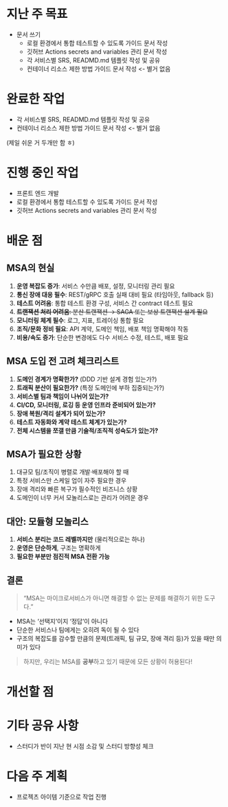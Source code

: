 # 지난 주 목표

- 문서 쓰기
  - 로컬 환경에서 통합 테스트할 수 있도록 가이드 문서 작성
  - 깃허브 Actions secrets and variables 관리 문서 작성
  - 각 서비스별 SRS, READMD.md 템플릿 작성 및 공유
  - 컨테이너 리소스 제한 방법 가이드 문서 작성 <- 별거 없음

# 완료한 작업

- 각 서비스별 SRS, READMD.md 템플릿 작성 및 공유
- 컨테이너 리소스 제한 방법 가이드 문서 작성 <- 별거 없음

(제일 쉬운 거 두개만 함 ㅎ)

# 진행 중인 작업

- 프론트 엔드 개발
- 로컬 환경에서 통합 테스트할 수 있도록 가이드 문서 작성
- 깃허브 Actions secrets and variables 관리 문서 작성

# 배운 점

## MSA의 현실

1. **운영 복잡도 증가**: 서비스 수만큼 배포, 설정, 모니터링 관리 필요
2. **통신 장애 대응 필수**: REST/gRPC 호출 실패 대비 필요 (타임아웃, fallback 등)
3. **테스트 어려움**: 통합 테스트 환경 구성, 서비스 간 contract 테스트 필요
4. ~~**트랜잭션 처리 어려움**: 분산 트랜잭션 → SAGA 또는 보상 트랜잭션 설계 필요~~
5. **모니터링 체계 필수**: 로그, 지표, 트레이싱 통합 필요
6. **조직/문화 정비 필요**: API 계약, 도메인 책임, 배포 책임 명확해야 작동
7. **비용/속도 증가**: 단순한 변경에도 다수 서비스 수정, 테스트, 배포 필요

## MSA 도입 전 고려 체크리스트

1. **도메인 경계가 명확한가?** (DDD 기반 설계 경험 있는가?)
2. **트래픽 분산이 필요한가?** (특정 도메인에 부하 집중되는가?)
3. **서비스별 팀과 책임이 나뉘어 있는가?**
4. **CI/CD, 모니터링, 로깅 등 운영 인프라 준비되어 있는가?**
5. **장애 복원/격리 설계가 되어 있는가?**
6. **테스트 자동화와 계약 테스트 체계가 있는가?**
7. **전체 시스템을 쪼갤 만큼 기술적/조직적 성숙도가 있는가?**

## MSA가 필요한 상황

1. 대규모 팀/조직이 병렬로 개발·배포해야 할 때
2. 특정 서비스만 스케일 업이 자주 필요한 경우
3. 장애 격리와 빠른 복구가 필수적인 비즈니스 상황
4. 도메인이 너무 커서 모놀리스로는 관리가 어려운 경우

## 대안: 모듈형 모놀리스

1. **서비스 분리는 코드 레벨까지만** (물리적으로는 하나)
2. **운영은 단순하게**, 구조는 명확하게
3. **필요한 부분만 점진적 MSA 전환 가능**

## 결론

> “MSA는 마이크로서비스가 아니면 해결할 수 없는 문제를 해결하기 위한 도구다.”

- MSA는 ‘선택지’이지 ‘정답’이 아니다
- 단순한 서비스나 팀에게는 오히려 독이 될 수 있다
- 구조의 복잡도를 감수할 만큼의 문제(트래픽, 팀 규모, 장애 격리 등)가 있을 때만 의미가 있다
 
> 하지만, 우리는 MSA를 **공부**하고 있기 때문에 모든 상황이 허용된다!

# 개선할 점

# 기타 공유 사항

- 스터디가 반이 지난 현 시점 소감 및 스터디 방향성 체크

# 다음 주 계획

- 프로젝츠 아이템 기준으로 작업 진행